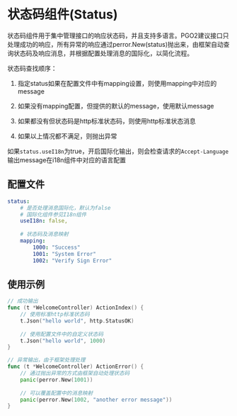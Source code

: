 # 状态码组件(Status)

状态码组件用于集中管理接口的响应状态码，并且支持多语言。PGO2建议接口只处理成功的响应，所有异常的响应通过perror.New(status)抛出来，由框架自动查询状态码及响应消息，并根据配置处理消息的国际化，以简化流程。

状态码查找顺序：

1. 指定status如果在配置文件中有mapping设置，则使用mapping中对应的message

2. 如果没有mapping配置，但提供的默认的message，使用默认message

3. 如果都没有但状态码是http标准状态码，则使用http标准状态消息

4. 如果以上情况都不满足，则抛出异常

如果`status.useI18n`为true，开启国际化输出，则会检查请求的`Accept-Language`输出message在i18n组件中对应的语言配置

## 配置文件

```yaml
status:
    # 是否处理消息国际化，默认为false
    # 国际化组件参见I18n组件
    useI18n: false,
    
    # 状态码及消息映射
    mapping:
        1000: "Success"
        1001: "System Error"
        1002: "Verify Sign Error"
```

## 使用示例

```go
// 成功输出
func (t *WelcomeController) ActionIndex() {
    // 使用标准http标准状态码
    t.Json("hello world", http.StatusOK)
    
    // 使用配置文件中的自定义状态码
    t.Json("hello world", 1000)
}

// 异常输出，由于框架处理处理
func (t *WelcomeController) ActionError() {
    // 通过抛出异常的方式由框架自动处理状态码
    panic(perror.New(1001))
    
    // 可以覆盖配置中的消息映射
    panic(perror.New(1002, "another error message"))
}
```

